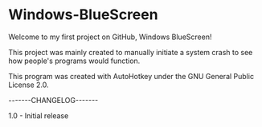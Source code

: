 # Windows-BlueScreen

Welcome to my first project on GitHub, Windows BlueScreen!

This project was mainly created to manually initiate a system crash to see how people's programs would function.

This program was created with AutoHotkey under the GNU General Public License 2.0.


-------CHANGELOG-------

1.0 - Initial release
